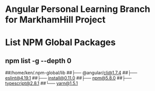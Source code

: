 # Angular Personal Learning Branch for MarkhamHill Project

# List NPM Global Packages 
## npm list -g --depth 0
##/home/ken/.npm-global/lib
##├── @angular/cli@1.7.4
##├── eslint@4.19.1
##├── install@0.11.0
##├── npm@5.8.0
##├── typescript@2.8.1
##└── yarn@1.5.1
